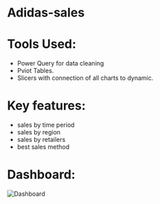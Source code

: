 # Adidas-sales
# Tools Used:
- Power Query for data cleaning 
- Pviot Tables.
- Slicers with connection of all charts to dynamic.
# Key features:
- sales by time period
- sales by region
- sales by retailers
- best sales method
# Dashboard:
![Dashboard](https://github.com/user-attachments/assets/0c32daef-d725-4db6-9957-a59041250a38)
